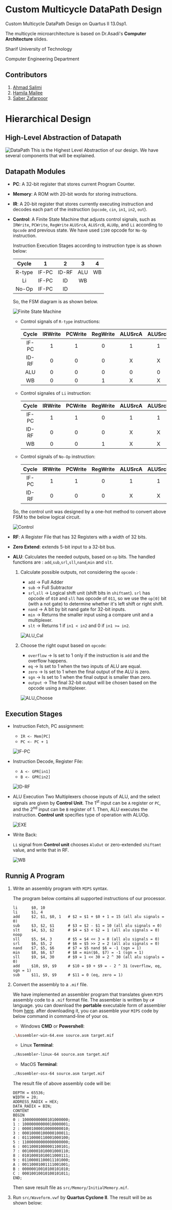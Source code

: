# Custom Multicycle DataPath Design 

Custom Multicycle DataPath Design on Quartus II 13.0sp1.

The multicycle microarchitecture is based on Dr.Asadi's **Computer Architecture** slides.

Sharif University of Technology

Computer Engineering Department

## Contributors

1. [Ahmad Salimi](https://github.com/ahmadsalimi)
2. [Hamila Mailee](https://github.com/hamilamailee)
3. [Saber Zafarpoor](https://github.com/SaberDoTcodeR)

# Hierarchical Design

## High-Level Abstraction of Datapath
![DataPath](images/Datapath.jpg)
This is the Highest Level Abstraction of our design. We have several components that will be explained.

## Datapath Modules
- **PC**: A 32-bit register that stores current Program Counter.
- **Memory**: A ROM with 20-bit words for storing instructions.
- **IR**: A 20-bit register that stores currently executing instruction and decodes each part of the instruction (`opcode`, `cin`, `in1`, `in2`, `out`).
- **Control**: A Finite State Machine that adjusts control signals, such as `IRWrite`, `PCWrite`, `RegWrite` `ALUSrcA`, `ALUSrcB`, `ALUOp`, and `Li` according to `Opcode` and previous state. We have used `1100` opcode for `No-Op` instruction.

    Instruction Execution Stages according to instruction type is as shown below:

    |  Cycle |   1   |   2   |  3  |  4 |
    |:------:|:-----:|:-----:|:---:|:--:|
    | R-type | IF-PC | ID-RF | ALU | WB |
    |   Li   | IF-PC |   ID  |  WB |    |
    |  No-Op | IF-PC |   ID  |     |    |

    So, the FSM diagram is as shown below.

    ![Finite State Machine](images/Control_FSM.png)

    - Control signals of `R-type` instructions:

        | Cycle | IRWrite | PCWrite | RegWrite | ALUSrcA | ALUSrcB |     ALUOp    | Li |
        |:-----:|:-------:|:-------:|:--------:|:-------:|:-------:|:------------:|:--:|
        | IF-PC |    1    |    1    |     0    |    1    |    1    |   000 (add)  |  X |
        | ID-RF |    0    |    0    |     0    |    X    |    X    |       X      |  X |
        |  ALU  |    0    |    0    |     0    |    0    |    0    | opcode[2..0] |  X |
        |   WB  |    0    |    0    |     1    |    X    |    X    |       X      |  0 |

    - Control signales of `Li` instruction:

        | Cycle | IRWrite | PCWrite | RegWrite | ALUSrcA | ALUSrcB |   ALUOp   | Li |
        |:-----:|:-------:|:-------:|:--------:|:-------:|:-------:|:---------:|:--:|
        | IF-PC |    1    |    1    |     0    |    1    |    1    | 000 (add) |  X |
        | ID-RF |    0    |    0    |     0    |    X    |    X    |     X     |  X |
        |   WB  |    0    |    0    |     1    |    X    |    X    |     X     |  1 |

    - Control signals of `No-Op` instruction:

        | Cycle | IRWrite | PCWrite | RegWrite | ALUSrcA | ALUSrcB |   ALUOp   | Li |
        |:-----:|:-------:|:-------:|:--------:|:-------:|:-------:|:---------:|:--:|
        | IF-PC |    1    |    1    |     0    |    1    |    1    | 000 (add) |  X |
        | ID-RF |    0    |    0    |     0    |    X    |    X    |     X     |  X |

    So, the control unit was designed by a one-hot method to convert above FSM to the below logical circuit.

    ![Control](images/Control.jpg)

- **RF**: A Register File that has 32 Registers with a width of 32 bits.
- **Zero Extend**: extends 5-bit input to a 32-bit bus.
- **ALU**: Calculates the needed outputs, based on `op` bits. The handled functions are : `add`,`sub`,`srl`,`sll`,`nand`,`min` and `slt`.
    1. Calculate possible outputs, not considering the `opcode` :
        - `add` -> Full Adder
        - `sub` -> Full Subtractor
        - `srl`,`sll` -> Logical shift unit (shift bits in `shiftamt`). `srl` has opcode of `010` and `sll` has opcode of `011`, so we use the `op[0]` bit (with a not gate) to determine whether it's left shift or right shift.
        - `nand` -> A bit by bit nand gate for 32-bit inputs.
        - `min` -> Returns the smaller input using a compare unit and a multiplexer.
        - `slt` -> Returns 1 if `in1 < in2` and 0 if `in1 >= in2`.

        ![ALU_Cal](images/ALU_Cal.png)

    1. Choose the right ouput based on `opcode`:
        - `overflow` -> Is set to 1 only if the instruction is `add` and the overflow happens.
        - `eq` -> Is set to 1 when the two inputs of ALU are equal.
        - `zero` -> Is set to 1 when the final output of the ALU is zero.
        - `sgn` -> Is set to 1 when the final output is smaller than zero.
        - `output` -> The final 32-bit output will be chosen based on the opcode using a multiplexer.

        ![ALU_Choose](images/ALU_Choose.png)

## Execution Stages
     
- Instruction Fetch, PC assignment:
    - `IR <- Mem[PC]`
    - `PC <- PC + 1`

    ![IF-PC](images/IF-PC.jpg)

- Instruction Decode, Register File:
    - `A <- GPR[in1]`
    - `B <- GPR[in2]`

    ![ID-RF](images/ID-RF.jpg)

- ALU Execution
    Two Multiplexers choose inputs of ALU, and the select signals are given by **Control Unit**. The 1<sup>st</sup> input can be `A` register or `PC`, and the 2<sup>nd</sup> input can be `B` register of 1. Then, ALU executes the instruction. **Control unit** specifies type of operation with ALUOp.

    ![EXE](images/EXE.jpg)

- Write Back:

    `Li` signal from **Control unit** chooses `AluOut` or zero-extended `shiftamt` value, and write that in RF.

    ![WB](images/WB.jpg)

## Runnig A Program

1. Write an assembly program with `MIPS` syntax.
    
    The program below contains all supported instructions of our processor.

    ```assembly
    li      $0, 10
    li      $1, 4
    add     $2, $1, $0, 1   # $2 = $1 + $0 + 1 = 15 (all alu signals = 0)
    sub     $3, $2, $1		# $3 = $2 - $1 = 10 (all alu signals = 0)
    slt     $4, $3, $2      # $4 = $3 < $2 = 1 (all alu signals = 0)
    noop
    sll     $5, $4, 3       # $5 = $4 << 3 = 8 (all alu signals = 0)
    srl     $6, $5, 2       # $6 = $5 >> 2 = 2 (all alu signals = 0)
    nand    $7, $5, $6      # $7 = $5 nand $6 = -1 (sgn = 1)
    min     $8, $6, $7      # $8 = min($6, $7) = -1 (sgn = 1)
    sll     $9, $4, 30      # $9 = 1 << 30 = 2 ^ 30 (all alu signals = 0)
    add     $10, $9, $9     # $10 = $9 + $9 = - 2 ^ 31 (overflow, eq, sgn = 1)
    sub     $11, $9, $9     # $11 = 0 (eq, zero = 1)
    ```

2. Convert the assembly to a `.mif` file.

    We have implemented an assembler program that translates given `MIPS` assembly code to a `.mif` format file. The assembler is written by `c#` language. you can download the **portable** executable form of assembler from [here](https://github.com/ahmadsalimi/MultiCycle/releases). after downloading it, you can assemble your `MIPS` code by below command in command-line of your os.

    - Windows **CMD** or **Powershell**:
    ```bash
    .\Assembler-win-64.exe source.asm target.mif
    ```

    - Linux **Terminal**:
    ```bash
    ./Assembler-linux-64 source.asm target.mif
    ```

    - MacOS **Terminal**:
    ```bash
    ./Assembler-osx-64 source.asm target.mif
    ```

    The result file of above assembly code will be:

    ```
    DEPTH = 65536;
    WIDTH = 20;
    ADDRESS_RADIX = HEX;
    DATA_RADIX = BIN;
    CONTENT
    BEGIN
    0 : 10000000000101000000;
    1 : 10000000000010000001;
    2 : 00001000010000000010;
    3 : 00010000100000100011;
    4 : 01110000110001000100;
    5 : 11000000000000000000;
    6 : 00110001000001100101;
    7 : 00100001010001000110;
    8 : 01010001010011000111;
    9 : 01100001100011101000;
    A : 00110001001111001001;
    B : 00000010010100101010;
    C : 00010010010100101011;
    END;
    ```

    Then save result file as `src/Memory/InitialMemory.mif`.

3. Run `src/Waveform.vwf` by **Quartus Cyclone II**. The result will be as shown below:

